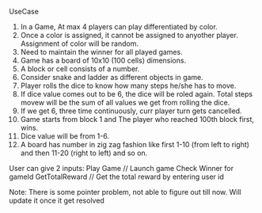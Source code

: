 UseCase

1) In a Game, At max 4 players can play differentiated by color.
2) Once a color is assigned, it cannot be assigned to anyother player. Assignment of color will be random.
3) Need to maintain the winner for all played games.
4) Game has a board of 10x10 (100 cells) dimensions.
5) A block or cell consists of a number.
6) Consider snake and ladder as different objects in game.
7) Player rolls the dice to know how many steps he/she has to move.
8) If dice value comes out to be 6, the dice will be roled again. Total steps movew will be the sum of all values we get from rolling the dice.
9) If we get 6, three time continuously, curr player turn gets cancelled.
10) Game starts from block 1 and The player who reached 100th  block first, wins.
11) Dice value will be from 1-6.
12) A board has number in zig zag fashion like first 1-10 (from left to right) and then 11-20 (right to left) and so on.



User can give 2 inputs:
Play Game    // Launch game
Check Winner for gameId
GetTotalReward   // Get the total reward by entering user id

Note: There is some pointer problem, not able to figure out till now. Will update it once it get resolved